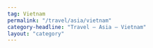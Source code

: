 ```yaml
---
tag: Vietnam
permalink: "/travel/asia/vietnam"
category-headline: "Travel – Asia – Vietnam"
layout: "category"
---
```

